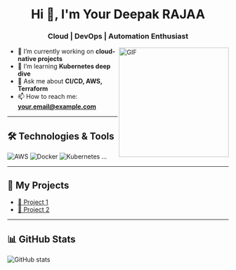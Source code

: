 <h1 align="center">Hi 👋, I'm Your Deepak RAJAA</h1>
<h3 align="center">Cloud | DevOps | Automation Enthusiast</h3>

<img align="right" alt="GIF" src="https://media.giphy.com/media/qgQUggAC3Pfv687qPC/giphy.gif" width="250" />

- 🔭 I’m currently working on **cloud-native projects**
- 🌱 I’m learning **Kubernetes deep dive**
- 💬 Ask me about **CI/CD, AWS, Terraform**
- 📫 How to reach me: **your.email@example.com**

---

## 🛠️ Technologies & Tools

![AWS](https://img.shields.io/badge/AWS-232F3E?style=for-the-badge&logo=amazonaws&logoColor=white)
![Docker](https://img.shields.io/badge/Docker-2496ED?style=for-the-badge&logo=docker&logoColor=white)
![Kubernetes](https://img.shields.io/badge/Kubernetes-326CE5?style=for-the-badge&logo=kubernetes&logoColor=white)
...

---

## 📂 My Projects

- [📁 Project 1](https://github.com/yourusername/project1)
- [📁 Project 2](https://github.com/yourusername/project2)

---

## 📊 GitHub Stats

![GitHub stats](https://github-readme-stats.vercel.app/api?username=yourusername&show_icons=true&theme=tokyonight)
